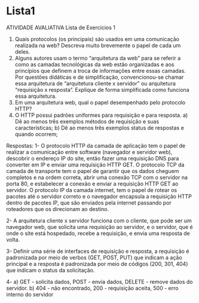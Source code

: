 # Lista1
ATIVIDADE AVALIATIVA Lista de Exercícios 1

1. Quais protocolos (os principais) são usados em uma comunicação realizada na web? Descreva muito brevemente o papel de cada um deles.
2. Alguns autores usam o termo “arquitetura da web” para se referir a como as camadas tecnológicas da web estão organizadas e aos princípios que definem a troca de informações entre essas camadas.
Por questões didáticas e de simplificação, convencionou-se chamar essa arquitetura de “arquitetura cliente x servidor” ou arquitetura “requisição x resposta”. Explique de forma simplificada como funciona essa arquitetura.
3. Em uma arquitetura web, qual o papel desempenhado pelo protocolo HTTP?
4. O HTTP possui padrões uniformes para requisição e para resposta.
a) Dê ao menos três exemplos métodos de requisição e suas
características;
b) Dê ao menos três exemplos status de respostas e quando ocorrem;

Respostas: 
1- O protocolo HTTP da camada de aplicação tem o papel de realizar a comunicação entre software (navegador e servidor web), descobrir o endereço IP do site, então fazer uma requisição DNS para converter em IP e enviar uma requisição HTTP GET. O protocolo TCP da camada de transporte tem o papel de garantir que os dados cheguem completos e na ordem correta, abrir uma conexão TCP com o servidor na porta 80, e estabelecer a conexão e enviar a requisição HTTP GET ao servidor. O protocolo IP da camada internet, tem o papel de rotear os pacotes até o servidor correto e o navegador encapsula a requisição HTTP dentro de pacotes IP, que são enviados pela internet passando por roteadores que os direcionam ao destino. 

2- A arquitetura cliente x servidor funciona com o cliente, que pode ser um navegador web, que solicita uma requisição ao servidor, e o servidor, que é onde o site está hospedado, recebe a requisição, e envia uma resposta de volta.

3- Definir uma série de interfaces de requisição e resposta, a requisição é padronizada por meio de verbos (GET, POST, PUT) que indicam a ação principal e a resposta é padronizada por meio de códigos (200, 301, 404) que indicam o status da solicitação.

4-
a) GET - solicita dados, POST - envia dados, DELETE - remove dados do servidor. 
b) 404 - não encontrado, 200 - requisição aceita, 500 - erro interno do servidor
